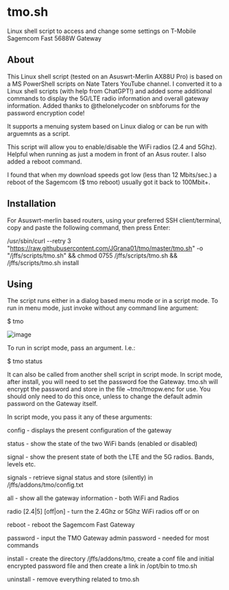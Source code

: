# tmo.sh
Linux shell script to access and change some settings on T-Mobile Sagemcom Fast 5688W Gateway

## About
This Linux shell script (tested on an Asuswrt-Merlin AX88U Pro) is based on a MS PowerShell scripts on Nate Taters YouTube channel.
I converted it to a Linux shell scripts (with help from ChatGPT!) and added some additional commands to display the 5G/LTE radio information
and overall gateway information. Added thanks to @thelonelycoder on snbforums for the password encryption code!

It supports a menuing system based on Linux dialog or can be run with arguemnts as a script.

This script will allow you to enable/disable the WiFi radios (2.4 and 5Ghz). Helpful when running as just a modem in front of an Asus router.
I also added a reboot command.

I found that when my download speeds got low (less than 12 Mbits/sec.) a reboot of the Sagemcom ($ tmo reboot) usually got it back to 100Mbit+.

## Installation

For Asuswrt-merlin based routers, using your preferred SSH client/terminal, copy and paste the following command, then press Enter:

/usr/sbin/curl --retry 3 "https://raw.githubusercontent.com/JGrana01/tmo/master/tmo.sh" -o "/jffs/scripts/tmo.sh" && chmod 0755 /jffs/scripts/tmo.sh && /jffs/scripts/tmo.sh install

## Using

The script runs either in a dialog based menu mode or in a script mode.
To run in menu mode, just invoke without any command line argument:

$ tmo

![image](https://github.com/JGrana01/tmo/assets/11652784/c5f064b5-8923-4ffd-8c8e-3bcec2a2a0a4)


To run in script mode, pass an argument. I.e.:

$ tmo status

It can also be called from another shell script in script mode. In script mode, after install,  you will need to set the password foe the Gateway. tmo.sh will encrypt the password and store in the file ~tmo/tmopw.enc for use. You should only need to do this once, unless to change the default admin password on the Gateway itself.


In script mode, you pass it any of these arguments:

config - displays the present configuration of the gateway

status - show the state of the two WiFi bands (enabled or disabled)

signal - show the present state of both the LTE and the 5G radios. Bands, levels etc.

signals - retrieve signal status and store (silently) in /jffs/addons/tmo/config.txt

all - show all the gateway information - both WiFi and Radios

radio [2.4|5] [off|on] - turn the 2.4Ghz or 5Ghz WiFi radios off or on

reboot - reboot the Sagemcom Fast Gateway

password - input the TMO Gateway admin password - needed for most commands

install - create the directory /jffs/addons/tmo, create a conf file and initial encrypted password file and then create a link in /opt/bin to tmo.sh

uninstall - remove everything related to tmo.sh


